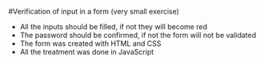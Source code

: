 #Verification of input in a form (very small exercise)
<ul>
    <li>All the inputs should be filled, if not they will become red</li>
    <li>The password should be confirmed, if not the form will not be validated</li>
    <li>The form was created with HTML and CSS </li>
    <li>All the treatment was done in JavaScript</li>
    
</ul>